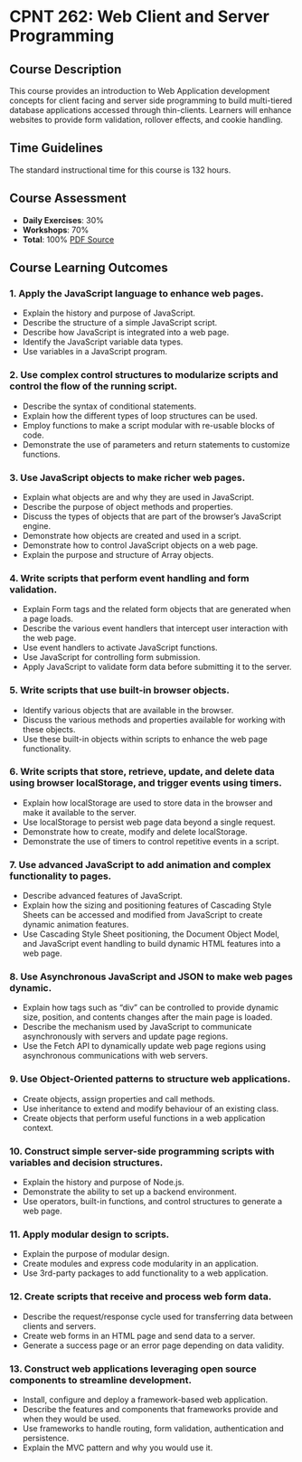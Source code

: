 # CPNT 262: Web Client and Server Programming
## Course Description
This course provides an introduction to Web Application development concepts for client facing and server side programming to build multi-tiered database applications accessed through thin-clients. Learners will enhance websites to provide form validation, rollover effects, and cookie handling.

## Time Guidelines
The standard instructional time for this course is 132 hours.

## Course Assessment
- **Daily Exercises**: 30% 
- **Workshops**: 70%
- **Total**: 100%
[PDF Source](CPNT_262.pdf)

## Course Learning Outcomes
### 1. Apply the JavaScript language to enhance web pages.
- Explain the history and purpose of JavaScript.
- Describe the structure of a simple JavaScript script.
- Describe how JavaScript is integrated into a web page.
- Identify the JavaScript variable data types.
- Use variables in a JavaScript program.

### 2. Use complex control structures to modularize scripts and control the flow of the running script.
- Describe the syntax of conditional statements.
- Explain how the different types of loop structures can be used.
- Employ functions to make a script modular with re-usable blocks of code.
- Demonstrate the use of parameters and return statements to customize functions.

### 3. Use JavaScript objects to make richer web pages.
- Explain what objects are and why they are used in JavaScript.
- Describe the purpose of object methods and properties.
- Discuss the types of objects that are part of the browser’s JavaScript engine.
- Demonstrate how objects are created and used in a script.
- Demonstrate how to control JavaScript objects on a web page.
- Explain the purpose and structure of Array objects.

### 4. Write scripts that perform event handling and form validation.
- Explain Form tags and the related form objects that are generated when a page loads.
- Describe the various event handlers that intercept user interaction with the web page.
- Use event handlers to activate JavaScript functions.
- Use JavaScript for controlling form submission.
- Apply JavaScript to validate form data before submitting it to the server.

### 5. Write scripts that use built-in browser objects.
- Identify various objects that are available in the browser.
- Discuss the various methods and properties available for working with these objects.
- Use these built-in objects within scripts to enhance the web page functionality.

### 6. Write scripts that store, retrieve, update, and delete data using browser localStorage, and trigger events using timers.
- Explain how localStorage are used to store data in the browser and make it available to the server.
- Use localStorage to persist web page data beyond a single request.
- Demonstrate how to create, modify and delete localStorage.
- Demonstrate the use of timers to control repetitive events in a script.

### 7. Use advanced JavaScript to add animation and complex functionality to pages.
- Describe advanced features of JavaScript.
- Explain how the sizing and positioning features of Cascading Style Sheets can be accessed and modified from JavaScript to create dynamic animation features.
- Use Cascading Style Sheet positioning, the Document Object Model, and JavaScript event handling to build dynamic HTML features into a web page.

### 8. Use Asynchronous JavaScript and JSON to make web pages dynamic.
- Explain how tags such as “div” can be controlled to provide dynamic size, position, and contents changes after the main page is loaded.
- Describe the mechanism used by JavaScript to communicate asynchronously with servers and update page regions.
- Use the Fetch API to dynamically update web page regions using asynchronous communications with web servers.

### 9. Use Object-Oriented patterns to structure web applications.
- Create objects, assign properties and call methods.
- Use inheritance to extend and modify behaviour of an existing class.
- Create objects that perform useful functions in a web application context.

### 10. Construct simple server-side programming scripts with variables and decision structures.
- Explain the history and purpose of Node.js.
- Demonstrate the ability to set up a backend environment.
- Use operators, built-in functions, and control structures to generate a web page.

### 11. Apply modular design to scripts.
- Explain the purpose of modular design.
- Create modules and express code modularity in an application.
- Use 3rd-party packages to add functionality to a web application.

### 12. Create scripts that receive and process web form data.
- Describe the request/response cycle used for transferring data between clients and servers.
- Create web forms in an HTML page and send data to a server.
- Generate a success page or an error page depending on data validity.

### 13. Construct web applications leveraging open source components to streamline development.
- Install, configure and deploy a framework-based web application.
- Describe the features and components that frameworks provide and when they would be used.
- Use frameworks to handle routing, form validation, authentication and persistence.
- Explain the MVC pattern and why you would use it.
